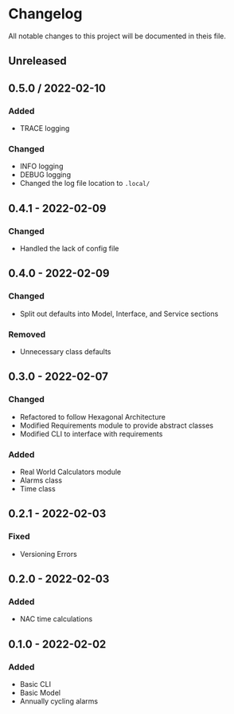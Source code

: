 # Changelog
All notable changes to this project will be documented in theis file.

## Unreleased

## 0.5.0 / 2022-02-10
### Added
* TRACE logging

### Changed
* INFO logging
* DEBUG logging
* Changed the log file location to `.local/`

## 0.4.1 - 2022-02-09
### Changed
* Handled the lack of config file

## 0.4.0 - 2022-02-09
### Changed
* Split out defaults into Model, Interface, and Service sections

### Removed
* Unnecessary class defaults

## 0.3.0 - 2022-02-07
### Changed
* Refactored to follow Hexagonal Architecture
* Modified Requirements module to provide abstract classes
* Modified CLI to interface with requirements

### Added
* Real World Calculators module
* Alarms class
* Time class

## 0.2.1 - 2022-02-03
### Fixed
* Versioning Errors

## 0.2.0 - 2022-02-03
### Added
* NAC time calculations

## 0.1.0 - 2022-02-02
### Added
* Basic CLI
* Basic Model
* Annually cycling alarms